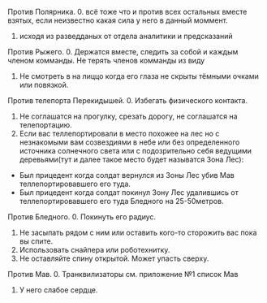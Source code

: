 Против Полярника.
0. всё тоже что и против всех остальных вместе взятых, если неизвестно какая сила у него в данный моммент.
1. исходя из разведданых от отдела аналитики и предсказаний

Против Рыжего.
0. Держатся вместе, следить за собой и каждым членом комманды. Не терять членов комманды из виду
1. Не смотреть в на лиццо когда его глаза не скрыты тёмными очками или повязкой.

Против телепорта Перекидышей.
0. Избегать физического контакта.
1. Не соглашатся на прогулку, срезать дорогу, не соглашатся на телепортацию.
2. Если вас теллепортировали в место похожее на лес но с незнакомыми вам созвездиями в небе или без определенного источника солнечного света или с подозрительно себя ведущими деревьями(тут и далее такое место будет называтся Зона Лес):
- Был прицедент когда солдат вернулся из Зоны Лес убив Мав теллепортировавшего его туда.
- Был прицедент когда солдат покинул Зону Лес удалившись от теллепортировавшего его туда Бледного на 25-50метров. 

Против Бледного.
0. Покинуть его радиус.
1. Не засыпать рядом с ним или оставить кого-то сторожить вас пока вы спите.
2. Использовать снайпера или роботехнитку.
3. Не оставляйте спину открытой. Может упасть сверху.

Против Мав.
0. Транквилизаторы см. приложение №1 список Мав
1. У него слабое сердце.